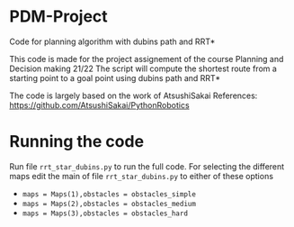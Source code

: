 # PDM-Project
Code for planning algorithm with dubins path and RRT*

This code is made for the project assignement of the course Planning and Decision making 21/22
The script will compute the shortest route from a starting point to a goal point using dubins path and RRT*

The code is largely based on the work of AtsushiSakai
References: https://github.com/AtsushiSakai/PythonRobotics 


# Running the code

Run file ```rrt_star_dubins.py``` to run the full code.
For selecting the different maps edit the main of file ```rrt_star_dubins.py``` to either of these options

- ```maps = Maps(1),obstacles = obstacles_simple```
- ```maps = Maps(2),obstacles = obstacles_medium```
- ```maps = Maps(3),obstacles = obstacles_hard```

